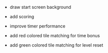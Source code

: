 -   draw start screen background
-   add scoring
-   improve timer performance

-   add red colored tile matching for time bonus
-   add green colored tile matching for level reset
